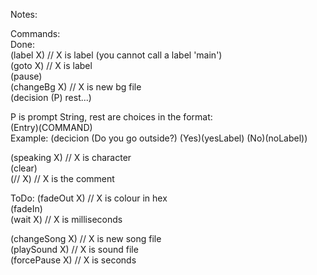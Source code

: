 Notes:  
  
Commands:  
Done:  
(label X) // X is label (you cannot call a label 'main')  
(goto X) // X is label  
(pause)  
(changeBg X) // X is new bg file  
(decision (P) rest...)  

P is prompt String, rest are choices in the format:  
(Entry)(COMMAND)  
Example: (decicion (Do you go outside?) (Yes)(yesLabel) (No)(noLabel))  

(speaking X) // X is character  
(clear)  
(// X) // X is the comment  

ToDo:
(fadeOut X) // X is colour in hex  
(fadeIn)  
(wait X) // X is milliseconds
  
(changeSong X) // X is new song file  
(playSound X) // X is sound file  
(forcePause X) // X is seconds  
